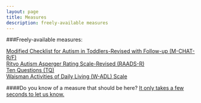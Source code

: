 ```yaml
---
layout: page
title: Measures
description: freely-available measures
---
```


###Freely-available measures:  

[Modified Checklist for Autism in Toddlers-Revised with Follow-up (M-CHAT-R/F)](https://mjmaenner.github.io/disabilitymeasures/raads-r)  
[Ritvo Autism Asperger Rating Scale-Revised (RAADS-R)](https://mjmaenner.github.io/disabilitymeasures/raads-r)  
[Ten Questions (TQ)](https://mjmaenner.github.io/disabilitymeasures/tenquestions)  
[Waisman Activities of Daily Living (W-ADL) Scale](https://mjmaenner.github.io/disabilitymeasures/w-adl)

####Do you know of a measure that should be here? [It only takes a few seconds to let us know.](https://mjmaenner.github.io/disabilitymeasures/contribute)
